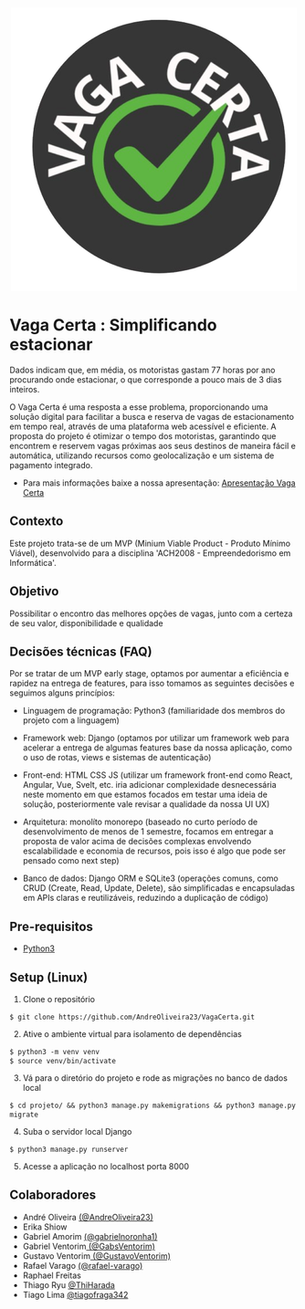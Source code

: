 <p align="center">
  <img src="https://github.com/AndreOliveira23/VagaCerta/blob/main/projeto/vagacerta/static/images/logo-vaga-certa-sem-fundo.png" />
</p>

# Vaga Certa : Simplificando estacionar

Dados indicam que, em média, os motoristas gastam 77 horas por ano procurando onde estacionar, o que corresponde a pouco mais de 3 dias inteiros. 

O Vaga Certa é uma resposta a esse problema, proporcionando uma solução digital para facilitar a busca e reserva de vagas de estacionamento em tempo real, através de uma plataforma web acessível e eficiente. A proposta do projeto é otimizar o tempo dos motoristas, garantindo que encontrem e reservem vagas próximas aos seus destinos de maneira fácil e automática, utilizando recursos como geolocalização e um sistema de pagamento integrado. 

- Para mais informações baixe a nossa apresentação: <a id="raw-url" href="https://github.com/AndreOliveira23/VagaCerta/blob/main/Apresentacao_VagaCerta.pdf">Apresentação Vaga Certa</a>

## Contexto

Este projeto trata-se de um MVP (Minium Viable Product - Produto Mínimo Viável), desenvolvido para a disciplina 'ACH2008 - Empreendedorismo em Informática'. 

## Objetivo

Possibilitar o encontro das melhores opções de vagas, junto com a certeza de seu valor, disponibilidade e qualidade

## Decisões técnicas (FAQ)

Por se tratar de um MVP early stage, optamos por aumentar a eficiência e rapidez na entrega de features, para isso tomamos as seguintes decisões e seguimos alguns princípios:

- Linguagem de programação: Python3 (familiaridade dos membros do projeto com a linguagem)

- Framework web: Django (optamos por utilizar um framework web para acelerar a entrega de algumas features base da nossa aplicação, como o uso de rotas, views e sistemas de autenticação)

- Front-end: HTML CSS JS (utilizar um framework front-end como React, Angular, Vue, Svelt, etc. iria adicionar complexidade desnecessária neste momento em que estamos focados em testar uma ideia de solução, posteriormente vale revisar a qualidade da nossa UI UX)

- Arquitetura: monolíto monorepo (baseado no curto período de desenvolvimento de menos de 1 semestre, focamos em entregar a proposta de valor acima de decisões complexas envolvendo escalabilidade e economia de recursos, pois isso é algo que pode ser pensado como next step)

- Banco de dados: Django ORM e SQLite3 (operações comuns, como CRUD (Create, Read, Update, Delete), são simplificadas e encapsuladas em APIs claras e reutilizáveis, reduzindo a duplicação de código)

## Pre-requisitos

- [Python3](https://www.python.org/downloads/)

## Setup (Linux)

1. Clone o repositório

```
$ git clone https://github.com/AndreOliveira23/VagaCerta.git
```

2. Ative o ambiente virtual para isolamento de dependências
```
$ python3 -m venv venv
$ source venv/bin/activate
```

3. Vá para o diretório do projeto e rode as migrações no banco de dados local
```
$ cd projeto/ && python3 manage.py makemigrations && python3 manage.py migrate
```

4. Suba o servidor local Django

```
$ python3 manage.py runserver
```

5. Acesse a aplicação no localhost porta 8000

## Colaboradores

- André Oliveira [(@AndreOliveira23)](https://www.github.com/AndreOliveira23)
- Erika Shiow
- Gabriel Amorim [ (@gabrielnoronha1)](https://github.com/gabrielnoronha1)
- Gabriel Ventorim[ (@GabsVentorim)](https://github.com/GabsVentorim)
- Gustavo Ventorim[ (@GustavoVentorim)](https://github.com/GustavoVentorim)
- Rafael Varago [ (@rafael-varago)](https://github.com/rafael-varago)
- Raphael Freitas 
- Thiago Ryu [@ThiHarada](https://github.com/ThiHarada)
- Tiago Lima [@tiagofraga342](https://github.com/tiagofraga342)
 
